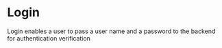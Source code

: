 # Login

Login enables a user to pass a user name and a password to the backend for authentication verification